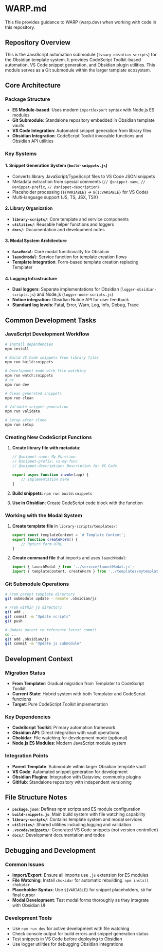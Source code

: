 # WARP.md

This file provides guidance to WARP (warp.dev) when working with code in this repository.

## Repository Overview

This is the JavaScript automation submodule (`lvnacy-obsidian-scripts`) for the Obsidian template system. It provides CodeScript Toolkit-based automation, VS Code snippet generation, and Obsidian plugin utilities. This module serves as a Git submodule within the larger template ecosystem.

## Core Architecture

### Package Structure
- **ES Module-based**: Uses modern `import`/`export` syntax with Node.js ES modules
- **Git Submodule**: Standalone repository embedded in Obsidian template vaults
- **VS Code Integration**: Automated snippet generation from library files
- **Obsidian Integration**: CodeScript Toolkit invocable functions and Obsidian API utilities

### Key Systems

#### 1. Snippet Generation System (`build-snippets.js`)
- Converts library JavaScript/TypeScript files to VS Code JSON snippets
- Metadata extraction from special comments (`// @snippet-name`, `// @snippet-prefix`, `// @snippet-description`)
- Placeholder processing (`${VARIABLE}` → `${1:VARIABLE}` for VS Code)
- Multi-language support (JS, TS, JSX, TSX)

#### 2. Library Organization
- **`library-scripts/`**: Core template and service components
- **`utilities/`**: Reusable helper functions and loggers
- **`docs/`**: Documentation and development notes

#### 3. Modal System Architecture
- **`BaseModal`**: Core modal functionality for Obsidian
- **`launchModal`**: Service function for template creation flows
- **Template Integration**: Form-based template creation replacing Templater

#### 4. Logging Infrastructure
- **Dual loggers**: Separate implementations for Obsidian (`logger-obsidian-scripts.js`) and Node.js (`logger-node-scripts.js`)
- **Notice integration**: Obsidian Notice API for user feedback
- **Standard log levels**: Fatal, Error, Warn, Log, Info, Debug, Trace

## Common Development Tasks

### JavaScript Development Workflow

```bash
# Install dependencies
npm install

# Build VS Code snippets from library files
npm run build:snippets

# Development mode with file watching
npm run watch:snippets
# or
npm run dev

# Clean generated snippets
npm run clean

# Validate snippet generation
npm run validate

# Setup after clone
npm run setup
```

### Creating New CodeScript Functions

1. **Create library file with metadata**:
   ```javascript
   // @snippet-name: My Function
   // @snippet-prefix: cs-my-func
   // @snippet-description: Description for VS Code
   
   export async function invoke(app) {
       // Implementation here
   }
   ```

2. **Build snippets**: `npm run build:snippets`
3. **Use in Obsidian**: Create CodeScript code block with the function

### Working with the Modal System

1. **Create template file** in `library-scripts/templates/`:
   ```javascript
   export const templateContent = `# Template Content`;
   export function createForm() {
       // Return form HTML
   }
   ```

2. **Create command file** that imports and uses `launchModal`:
   ```javascript
   import { launchModal } from '../service/launchModal.js';
   import { templateContent, createForm } from '../templates/mytemplate.js';
   ```

### Git Submodule Operations

```bash
# From parent template directory
git submodule update --remote .obsidian/js

# From within js directory
git add .
git commit -m "Update scripts"
git push

# Update parent to reference latest commit
cd ..
git add .obsidian/js
git commit -m "Update js submodule"
```

## Development Context

### Migration Status
- **From Templater**: Gradual migration from Templater to CodeScript Toolkit
- **Current State**: Hybrid system with both Templater and CodeScript functions
- **Target**: Pure CodeScript Toolkit implementation

### Key Dependencies
- **CodeScript Toolkit**: Primary automation framework
- **Obsidian API**: Direct integration with vault operations
- **Chokidar**: File watching for development mode (optional)
- **Node.js ES Modules**: Modern JavaScript module system

### Integration Points
- **Parent Template**: Submodule within larger Obsidian template vault
- **VS Code**: Automated snippet generation for development
- **Obsidian Plugins**: Integration with Dataview, community plugins
- **GitHub**: Standalone repository with independent versioning

## File Structure Notes

- **`package.json`**: Defines npm scripts and ES module configuration
- **`build-snippets.js`**: Main build system with file watching capability
- **`library-scripts/`**: Contains template system and modal services
- **`utilities/`**: Shared utilities including logging and validation
- **`.vscode/snippets/`**: Generated VS Code snippets (not version controlled)
- **`docs/`**: Development documentation and todos

## Debugging and Development

### Common Issues
- **Import/Export**: Ensure all imports use `.js` extension for ES modules
- **File Watching**: Install `chokidar` for automatic rebuilding: `npm install chokidar`
- **Placeholder Syntax**: Use `${VARIABLE}` for snippet placeholders, `$0` for final cursor
- **Modal Development**: Test modal forms thoroughly as they integrate with Obsidian UI

### Development Tools
- Use `npm run dev` for active development with file watching
- Check console output for build errors and snippet generation status
- Test snippets in VS Code before deploying to Obsidian
- Use logger utilities for debugging Obsidian integrations